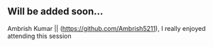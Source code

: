 ## Will be added soon...

Ambrish Kumar || (https://github.com/Ambrish5211), I really enjoyed attending this session